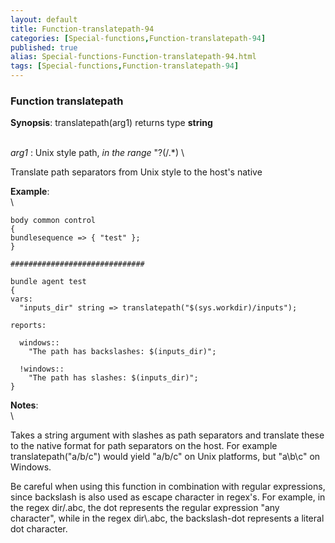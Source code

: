 ```yaml
---
layout: default
title: Function-translatepath-94
categories: [Special-functions,Function-translatepath-94]
published: true
alias: Special-functions-Function-translatepath-94.html
tags: [Special-functions,Function-translatepath-94]
---
```


### Function translatepath

**Synopsis**: translatepath(arg1) returns type **string**

\
 *arg1* : Unix style path, *in the range* "?(/.\*) \

Translate path separators from Unix style to the host's native

**Example**:\
 \

~~~~ {.verbatim}
body common control
{
bundlesequence => { "test" };
}

##############################

bundle agent test
{
vars:
  "inputs_dir" string => translatepath("$(sys.workdir)/inputs");

reports:

  windows::
    "The path has backslashes: $(inputs_dir)";

  !windows::
    "The path has slashes: $(inputs_dir)";
}
~~~~

**Notes**:\
 \

Takes a string argument with slashes as path separators and translate
these to the native format for path separators on the host. For example
translatepath("a/b/c") would yield "a/b/c" on Unix platforms, but
"a\\b\\c" on Windows.

Be careful when using this function in combination with regular
expressions, since backslash is also used as escape character in
regex's. For example, in the regex dir/.abc, the dot represents the
regular expression "any character", while in the regex dir\\.abc, the
backslash-dot represents a literal dot character.
